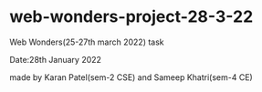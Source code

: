 # web-wonders-project-28-3-22


Web Wonders(25-27th march 2022) task

Date:28th January 2022

made by Karan Patel(sem-2 CSE) and Sameep Khatri(sem-4 CE)
